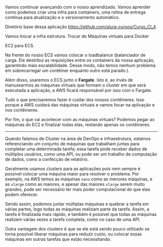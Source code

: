 
Vamos continuar avançando com o nosso aprendizado.
Vamos aprender como podemos criar uma infra para containers, uma rotina de entrega contínua para atualização e o versionamento automático. 

Diretório base dessa aplicação 
https://github.com/alura-cursos/Curso_CI_4

Vamos trocar a infra estrutura. Trocar de Máquinas virtuais para Docker

EC2 para ECS. 

Na frente do nosso ECS vamos colocar o loadbalance (balanciador de carga. Ele destribui as requisições entre os containers da nossa aplicação, garantindo mais escalabilidade. Desse modo, não temos nenhum problema em sobrecarregar um contêiner enquanto outro está parado.). 

Além disso, usaremos o ECS junto o **Fargate**. Isto é, ao invés de manusearmos as máquinas virtuais que formam o cluster em que será executada a aplicação, a AWS ficará responsável por isso com o Fargate.

Tudo o que precisaremos fazer é cuidar dos nossos contêineres. Isso porque a AWS cuidará das máquinas virtuais e vamos focar na aplicação e nos contêineres.

Por fim, o que vai acontecer com as máquinas virtuais? Podemos pegar as máquinas do EC2 e finalizar todas elas, restando apenas os contêineres.

----

Quando falamos de Cluster na área de DevOps e infraestrutura, estamos referenciando um conjunto de máquinas que trabalham juntas para completar uma determinada tarefa; essa tarefa pode receber dados de múltiplos usuários, como uma API, ou pode ser um trabalho de computação de dados, como a confecção de relatório.

Geralmente usamos clusters para as aplicações pois nem sempre é possível colocar uma máquina maior para resolver o problema. Por exemplo, na AWS temos as máquinas `nano` como as menores máquinas, e as `xlarge` como as maiores, e apesar das maiores `xlarge` serem muito grandes, pode ser necessário ter mais poder computacional do que elas podem oferecer.

Sendo assim, podemos juntar múltiplas máquinas e quebrar a tarefa em várias partes, logo todas as máquinas realizam parte da tarefa. Assim, a tarefa é finalizada mais rápido, e também é possível que todas as máquinas realizem várias vezes a tarefa completa, como no caso de uma API.

Outra vantagem dos clusters é que se ele está sendo pouco utilizado se torna possível liberar máquinas para reduzir custo, ou colocar essas máquinas em outras tarefas que estão necessitando.
